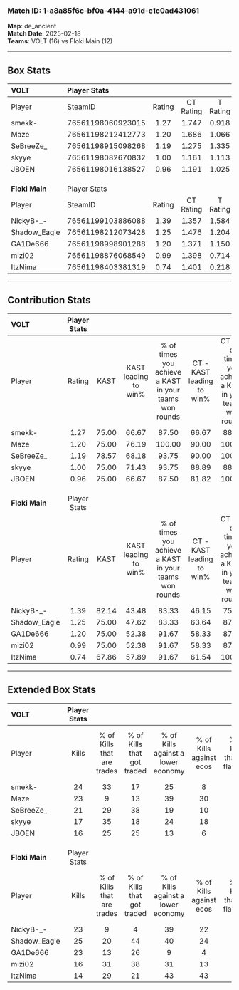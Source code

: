### Match ID: 1-a8a85f6c-bf0a-4144-a91d-e1c0ad431061  
**Map**: de_ancient  
**Match Date**: 2025-02-18  
**Teams**: VOLT (16) vs Floki Main (12)  

---  

## Box Stats  

| **VOLT**       | Player Stats      |        |           |          |       |       |       |         |        |      |     |
| :- | :- | :-: | :-: | :-: | :-: | :-: | :-: | :-: | :-: | :-: | :-: |
| Player         | SteamID           | Rating | CT Rating | T Rating | KAST  |  ADR  | Kills | Assists | Deaths | K/D  | HS% |
| smekk-         | 76561198060923015 |  1.27  |   1.747   |  0.918   | 75.00 | 82.4  |  24   |    5    |   19   | 1.26 | 58  |
| Maze           | 76561198212412773 |  1.20  |   1.686   |  1.066   | 75.00 | 80.0  |  23   |    7    |   21   | 1.10 | 60  |
| SeBreeZe_      | 76561198915098268 |  1.19  |   1.275   |  1.335   | 78.57 | 85.2  |  21   |    5    |   20   | 1.05 | 28  |
| skyye          | 76561198082670832 |  1.00  |   1.161   |  1.113   | 75.00 | 69.3  |  17   |   13    |   21   | 0.81 | 52  |
| JBOEN          | 76561198016138527 |  0.96  |   1.191   |  1.025   | 75.00 | 72.2  |  16   |    8    |   21   | 0.76 | 50  |
|                |                   |        |           |          |       |       |       |         |        |      |     |
|                |                   |        |           |          |       |       |       |         |        |      |     |
|                |                   |        |           |          |       |       |       |         |        |      |     |
| **Floki Main** | Player Stats      |        |           |          |       |       |       |         |        |      |     |
| Player         | SteamID           | Rating | CT Rating | T Rating | KAST  |  ADR  | Kills | Assists | Deaths | K/D  | HS% |
| NickyB-_-      | 76561199103886088 |  1.39  |   1.357   |  1.584   | 82.14 | 103.0 |  23   |   10    |   18   | 1.28 | 43  |
| Shadow_Eagle   | 76561198212073428 |  1.25  |   1.476   |  1.204   | 75.00 | 82.1  |  25   |    3    |   21   | 1.19 | 44  |
| GA1De666       | 76561198998901288 |  1.20  |   1.371   |  1.150   | 75.00 | 89.3  |  23   |    5    |   22   | 1.05 | 86  |
| mizi02         | 76561198876068549 |  0.99  |   1.398   |  0.714   | 75.00 | 67.8  |  16   |   13    |   20   | 0.80 | 43  |
| ItzNima        | 76561198403381319 |  0.74  |   1.401   |  0.218   | 67.86 | 44.1  |  14   |    2    |   21   | 0.67 | 57  |
---  

## Contribution Stats  

| **VOLT**       | Player Stats |       |                      |                                                        |                           |                                                             |                          |                                                            |
| :- | :-: | :-: | :-: | :-: | :-: | :-: | :-: | :-: |
| Player         |    Rating    | KAST  | KAST leading to win% | % of times you achieve a KAST in your teams won rounds | CT - KAST leading to win% | CT - % of times you achieve a KAST in your teams won rounds | T - KAST leading to win% | T - % of times you achieve a KAST in your teams won rounds |
| smekk-         |     1.27     | 75.00 |        66.67         |                         87.50                          |           66.67           |                            88.89                            |          66.67           |                           85.71                            |
| Maze           |     1.20     | 75.00 |        76.19         |                         100.00                         |           90.00           |                           100.00                            |          63.64           |                           100.00                           |
| SeBreeZe_      |     1.19     | 78.57 |        68.18         |                         93.75                          |           90.00           |                           100.00                            |          50.00           |                           85.71                            |
| skyye          |     1.00     | 75.00 |        71.43         |                         93.75                          |           88.89           |                            88.89                            |          58.33           |                           100.00                           |
| JBOEN          |     0.96     | 75.00 |        66.67         |                         87.50                          |           81.82           |                           100.00                            |          50.00           |                           71.43                            |
|                |              |       |                      |                                                        |                           |                                                             |                          |                                                            |
|                |              |       |                      |                                                        |                           |                                                             |                          |                                                            |
|                |              |       |                      |                                                        |                           |                                                             |                          |                                                            |
| **Floki Main** | Player Stats |       |                      |                                                        |                           |                                                             |                          |                                                            |
| Player         |    Rating    | KAST  | KAST leading to win% | % of times you achieve a KAST in your teams won rounds | CT - KAST leading to win% | CT - % of times you achieve a KAST in your teams won rounds | T - KAST leading to win% | T - % of times you achieve a KAST in your teams won rounds |
| NickyB-_-      |     1.39     | 82.14 |        43.48         |                         83.33                          |           46.15           |                            75.00                            |          40.00           |                           100.00                           |
| Shadow_Eagle   |     1.25     | 75.00 |        47.62         |                         83.33                          |           63.64           |                            87.50                            |          30.00           |                           75.00                            |
| GA1De666       |     1.20     | 75.00 |        52.38         |                         91.67                          |           58.33           |                            87.50                            |          44.44           |                           100.00                           |
| mizi02         |     0.99     | 75.00 |        52.38         |                         91.67                          |           58.33           |                            87.50                            |          44.44           |                           100.00                           |
| ItzNima        |     0.74     | 67.86 |        57.89         |                         91.67                          |           61.54           |                           100.00                            |          50.00           |                           75.00                            |
---  

## Extended Box Stats  

| **VOLT**       | Player Stats |                            |                            |                                    |                         |                              |                                 |        |                             |                                     |                          |                               |                            |
| :- | :-: | :-: | :-: | :-: | :-: | :-: | :-: | :-: | :-: | :-: | :-: | :-: | :-: |
| Player         |    Kills     | % of Kills that are trades | % of Kills that got traded | % of Kills against a lower economy | % of Kills against ecos | % of Kills that are flawless | % of Kills that are close duels | Deaths | % of Deaths that get traded | % of Deaths against a lower economy | % of Deaths against ecos | % of Deaths that are flawless | % of Deaths that are close |
| smekk-         |      24      |             33             |             17             |                 25                 |            8            |              54              |                8                |   19   |             11              |                 21                  |            11            |              74               |             0              |
| Maze           |      23      |             9              |             13             |                 39                 |           30            |              65              |                4                |   21   |             38              |                 14                  |            10            |              71               |             0              |
| SeBreeZe_      |      21      |             29             |             38             |                 19                 |           10            |              43              |               14                |   20   |             30              |                 10                  |            10            |              65               |             10             |
| skyye          |      17      |             35             |             18             |                 24                 |           18            |              65              |                6                |   21   |             33              |                 10                  |            5             |              52               |             10             |
| JBOEN          |      16      |             25             |             25             |                 13                 |            6            |              81              |               13                |   21   |             19              |                 10                  |            10            |              71               |             10             |
|                |              |                            |                            |                                    |                         |                              |                                 |        |                             |                                     |                          |                               |                            |
|                |              |                            |                            |                                    |                         |                              |                                 |        |                             |                                     |                          |                               |                            |
|                |              |                            |                            |                                    |                         |                              |                                 |        |                             |                                     |                          |                               |                            |
| **Floki Main** | Player Stats |                            |                            |                                    |                         |                              |                                 |        |                             |                                     |                          |                               |                            |
| Player         |    Kills     | % of Kills that are trades | % of Kills that got traded | % of Kills against a lower economy | % of Kills against ecos | % of Kills that are flawless | % of Kills that are close duels | Deaths | % of Deaths that get traded | % of Deaths against a lower economy | % of Deaths against ecos | % of Deaths that are flawless | % of Deaths that are close |
| NickyB-_-      |      23      |             9              |             4              |                 39                 |           22            |              78              |                4                |   18   |             17              |                 11                  |            6             |              44               |             17             |
| Shadow_Eagle   |      25      |             20             |             44             |                 40                 |           24            |              60              |                4                |   21   |             24              |                 14                  |            5             |              71               |             5              |
| GA1De666       |      23      |             13             |             26             |                 9                  |            4            |              65              |                4                |   22   |             14              |                 14                  |            9             |              64               |             9              |
| mizi02         |      16      |             31             |             38             |                 31                 |           13            |              50              |               19                |   20   |             25              |                 15                  |            5             |              40               |             10             |
| ItzNima        |      14      |             29             |             21             |                 43                 |           43            |              71              |                0                |   21   |             29              |                 19                  |            5             |              71               |             5              |
